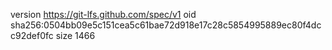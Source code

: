 version https://git-lfs.github.com/spec/v1
oid sha256:0504bb09e5c151cea5c61bae72d918e17c28c5854995889ec80f4dcc92def0fc
size 1466
